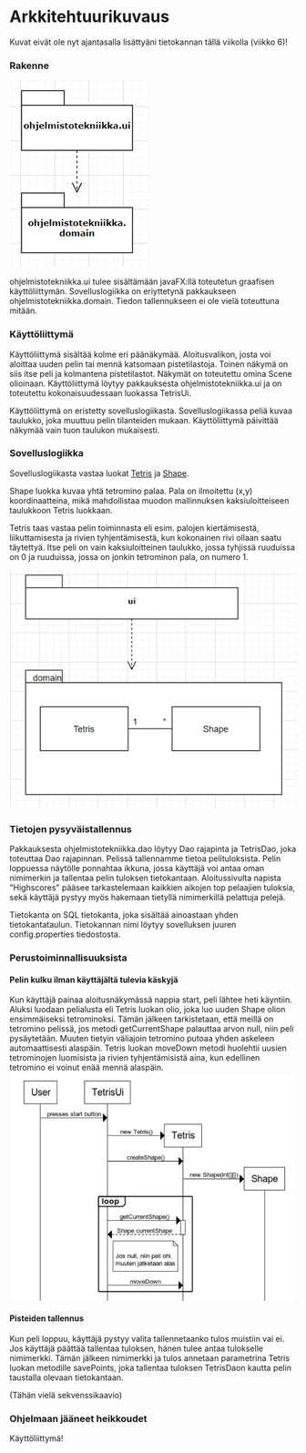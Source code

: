 # Arkkitehtuurikuvaus

Kuvat eivät ole nyt ajantasalla lisättyäni tietokannan tällä viikolla (viikko 6)!

### Rakenne

![pakkaus](https://github.com/Birgitt4/ot-htyo/blob/master/dokumentaatio/pakkaukset.jpg)

ohjelmistotekniikka.ui tulee sisältämään javaFX:llä toteutetun graafisen käyttöliittymän. Sovelluslogiikka on eriyttetynä pakkaukseen ohjelmistotekniikka.domain. Tiedon tallennukseen ei ole vielä toteuttuna mitään.

### Käyttöliittymä

Käyttöliittymä sisältää kolme eri päänäkymää. Aloitusvalikon, josta voi aloittaa uuden pelin tai mennä katsomaan pistetilastoja. Toinen näkymä on siis itse peli ja kolmantena pistetilastot. Näkymät on toteutettu omina Scene olioinaan. Käyttöliittymä löytyy pakkauksesta ohjelmistotekniikka.ui ja on toteutettu kokonaisuudessaan luokassa TetrisUi.

Käyttöliittymä on eristetty sovelluslogiikasta. Sovelluslogiikassa peliä kuvaa taulukko, joka muuttuu pelin tilanteiden mukaan. Käyttöliittymä päivittää näkymää vain tuon taulukon mukaisesti.

### Sovelluslogiikka

Sovelluslogiikasta vastaa luokat [Tetris](https://github.com/Birgitt4/ot-htyo/blob/master/Tetris/src/main/java/ohjelmistotekniikka/domain/Tetris.java) ja [Shape](https://github.com/Birgitt4/ot-htyo/blob/master/Tetris/src/main/java/ohjelmistotekniikka/domain/Shape.java).

Shape luokka kuvaa yhtä tetromino palaa. Pala on ilmoitettu (x,y) koordinaatteina, mikä mahdollistaa muodon mallinnuksen kaksiuloitteiseen taulukkoon Tetris luokkaan.

Tetris taas vastaa pelin toiminnasta eli esim. palojen kiertämisestä, liikuttamisesta ja rivien tyhjentämisestä, kun kokonainen rivi ollaan saatu täytettyä. Itse peli on vain kaksiuloitteinen taulukko, jossa tyhjissä ruuduissa on 0 ja ruuduissa, jossa on jonkin tetrominon pala, on numero 1.

![luokat](https://github.com/Birgitt4/ot-htyo/blob/master/dokumentaatio/luokat.jpg)

### Tietojen pysyväistallennus

Pakkauksesta ohjelmistotekniikka.dao löytyy Dao rajapinta ja TetrisDao, joka toteuttaa Dao rajapinnan. Pelissä tallennamme tietoa pelituloksista. Pelin loppuessa näytölle ponnahtaa ikkuna, jossa käyttäjä voi antaa oman nimimerkin ja tallentaa pelin tuloksen tietokantaan. Aloitussivulta napista "Highscores" pääsee tarkastelemaan kaikkien aikojen top pelaajien tuloksia, sekä käyttäjä pystyy myös hakemaan tietyllä nimimerkillä pelattuja pelejä.

Tietokanta on SQL tietokanta, joka sisältää ainoastaan yhden tietokantataulun. Tietokannan nimi löytyy sovelluksen juuren config.properties tiedostosta.

### Perustoiminnallisuuksista

#### Pelin kulku ilman käyttäjältä tulevia käskyjä
Kun käyttäjä painaa aloitusnäkymässä nappia start, peli lähtee heti käyntiin. Aluksi luodaan pelialusta eli Tetris luokan olio, joka luo uuden Shape olion ensimmäiseksi tetrominoksi. Tämän jälkeen tarkistetaan, että meillä on tetromino pelissä, jos metodi getCurrentShape palauttaa arvon null, niin peli pysäytetään. Muuten tietyin väliajoin tetromino putoaa yhden askeleen automaattisesti alaspäin. Tetris luokan moveDown metodi huolehtii uusien tetrominojen luomisista ja rivien tyhjentämisistä aina, kun edellinen tetromino ei voinut enää mennä alaspäin.
![alas](https://github.com/Birgitt4/ot-htyo/blob/master/dokumentaatio/Pelinperustoiminnallisuus2.jpg)

#### Pisteiden tallennus
Kun peli loppuu, käyttäjä pystyy valita tallennetaanko tulos muistiin vai ei. Jos käyttäjä päättää tallentaa tuloksen, hänen tulee antaa tulokselle nimimerkki. Tämän jälkeen nimimerkki ja tulos annetaan parametrina Tetris luokan metodille savePoints, joka tallentaa tuloksen TetrisDaon kautta pelin taustalla olevaan tietokantaan.

(Tähän vielä sekvenssikaavio)

### Ohjelmaan jääneet heikkoudet

Käyttöliittymä!


